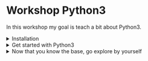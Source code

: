 # Workshop Python3

In this workshop my goal is teach a bit about Python3.

<details>

<summary>Installation</summary>

**What do I need to start using Python?**

First we need an IDE (Atom, VSCode, Sublime Text, PyCharm, etc...) and Python installed on your machine.

**How do I check if Python is installed?**

**Linux**

For Linux users, don't worry Python2 and Python3 are installed, the command to check if Python is installed on Linux is this one(Look at the terminal screenshot)

![logo](img/python-versions.png)

**Windows**

For Windows users, Python isn't installed by default, so be sure to get the
[installer from python.org](https://www.python.org/downloads/)

**Mac**

For Mac users, you will have Python2 pre-installed, but here we need Python3. Follow [this link](http://docs.python-guide.org/en/latest/starting/install3/osx/) to install Python3 on your machine.

**Can I start coding Python?**

Well you could yes, but It's better to install some extensions on our IDE (VSCode for me, Atom works too).

**Extensions VSCode**

VSCode extensions to install:

- [Python extension from Microsoft](https://marketplace.visualstudio.com/items?itemName=ms-python.python)
- [Python extension pack](https://marketplace.visualstudio.com/items?itemName=fabioz.vscode-pydev)

**Extensions Atom**

Atom extensions to install:

- [linter-flake8](https://atom.io/packages/linter-flake8)
- [linter-pydocstyle](https://atom.io/packages/linter-pydocstyle)
- [script](https://atom.io/packages/script)

One we have the extensions installed, let's install the pip3, Python3's package manager where we will install pylint.
Why we need pylint? Well our IDE is great, but we can also code directly on a terminal and thanks to pylint we'll know what's wrong.

**Install pip3**

Here we will install pip3 in order to after instal pylint and get ready for start to code in Python3.

**Linux**

Run this command to install pip3 on linux.
<pre>sudo apt-get -y install python3-pip</pre>

**Windows**

On Windows is different, follow this tutorial.
[How to install pip3 on windows](https://matthewhorne.me/how-to-install-python-and-pip-on-windows-10/)

**Mac**

On Mac it's different too, follow this tutorial.
[How to install pip on Mac](https://itsevans.com/install-pip-osx/)


Once our pip3 is installed, we can install pylint.

**Linux**

Use this command<pre>sudo pip3 install pylint</pre>

**Windows**

Use this command<pre>C:\Program Files\Python36\python" -m pip install pylint</pre>

**Mac**

Use this command<pre>sudo easy_install pip</pre>

And now we are ready to start coding with Python3.

</details>


<details>

<summary>Get started with Python3</summary>

**Python Basics**

Here we will learn some basics of Python.

    Lists
    Tuples
    Functions and Isinstance
    Classes
    String substitution and string formatting

</details>

<details>

<summary>Now that you know the base, go explore by yourself
</summary>

Now that you know how Classes, String substitution, Lists and Tuples work, the Python basics, you can go for yourself and go deep in Python.

    #HappyCoding

</details>
